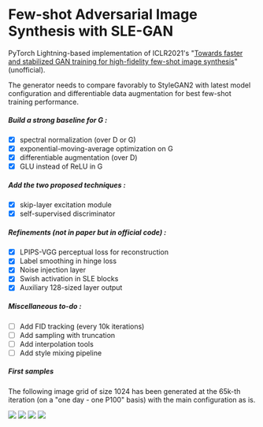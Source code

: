 # Few-shot Adversarial Image Synthesis with SLE-GAN

PyTorch Lightning-based implementation of ICLR2021's "[Towards faster and stabilized GAN training for high-fidelity few-shot image synthesis](https://openreview.net/pdf?id=1Fqg133qRaI)" (unofficial).

The generator needs to compare favorably to StyleGAN2 with latest model configuration and differentiable data augmentation for best few-shot training performance.

##### Build a strong baseline for G :
- [x] spectral normalization (over D or G)
- [x] exponential-moving-average optimization on G
- [x] differentiable augmentation (over D)
- [x] GLU instead of ReLU in G

##### Add the two proposed techniques :
- [x] skip-layer excitation module
- [x] self-supervised discriminator

##### Refinements (not in paper but in official code) :
- [x] LPIPS-VGG perceptual loss for reconstruction
- [x] Label smoothing in hinge loss
- [x] Noise injection layer
- [x] Swish activation in SLE blocks
- [x] Auxiliary 128-sized layer output

##### Miscellaneous to-do :
- [ ] Add FID tracking (every 10k iterations)
- [ ] Add sampling with truncation
- [ ] Add interpolation tools
- [ ] Add style mixing pipeline

##### First samples

The following image grid of size 1024 has been generated at the 65k-th iteration (on a "one day - one P100" basis) with the main configuration as is.

![](samples/flowers_0.png)
![](samples/flowers_1.png)
![](samples/flowers_2.png)
![](samples/flowers_3.png)
